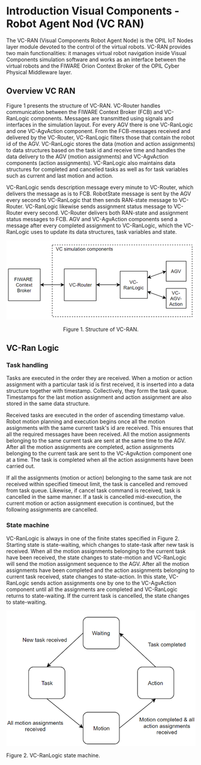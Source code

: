 # Introduction Visual Components -Robot Agent Nod (VC RAN)

The VC-RAN (Visual Components Robot Agent Node) is the OPIL IoT Nodes layer module devoted to the control of the virtual robots. VC-RAN provides two main functionalities: it manages virtual robot navigation inside Visual Components simulation software and works as an interface between the virtual robots and the FIWARE Orion Context Broker of the OPIL Cyber Physical Middleware layer.

## Overview VC RAN

Figure 1 presents the structure of VC-RAN. VC-Router handles communication between the FIWARE Context Broker (FCB) and VC-RanLogic components. Messages are transmitted using signals and interfaces in the simulation layout. For every AGV there is one VC-RanLogic and one VC-AgvAction component. From the FCB-messages received and delivered by the VC-Router, VC-RanLogic filters those that contain the robot id of the AGV. VC-RanLogic stores the data (motion and action assignments) to data structures based on the task id and receive time and handles the data delivery to the AGV (motion assignments) and VC-AgvAction components (action assignments). VC-RanLogic also maintains data structures for completed and cancelled tasks as well as for task variables such as current and last motion and action.

VC-RanLogic sends description message every minute to VC-Router, which delivers the message as is to FCB. RobotState message is sent by the AGV every second to VC-RanLogic that then sends RAN-state message to VC-Router. VC-RanLogic likewise sends assignment status message to VC-Router every second. VC-Router delivers both RAN-state and assignment status messages to FCB. AGV and VC-AgvAction components send a message after every completed assignment to VC-RanLogic, which the VC-RanLogic uses to update its data structures, task variables and state.


![](./img/VC_RAN_diagram.png)

<center>Figure 1. Structure of VC-RAN.</center>

## VC-Ran Logic

### Task handling

Tasks are executed in the order they are received. When a motion or action assignment with a particular task id is first received, it is inserted into a data structure together with timestamp. Collectively, they form the task queue. Timestamps for the last motion assignment and action assignment are also stored in the same data structure.

Received tasks are executed in the order of ascending timestamp value. Robot motion planning and execution begins once all the motion assignments with the same current task's id are received. This ensures that all the required messages have been received. All the motion assignments belonging to the same current task are sent at the same time to the AGV. After all the motion assignments are completed, action assignments belonging to the current task are sent to the VC-AgvAction component one at a time. The task is completed when all the action assignments have been carried out.

If all the assignments (motion or action) belonging to the same task are not received within specified timeout limit, the task is cancelled and removed from task queue. Likewise, if cancel task command is received, task is cancelled in the same manner. If a task is cancelled mid-execution, the current motion or action assignment execution is continued, but the following assignments are cancelled.

### State machine

VC-RanLogic is always in one of the finite states specified in Figure 2. Starting state is state-waiting, which changes to state-task after new task is received. When all the motion assignments belonging to the current task have been received, the state changes to state-motion and VC-RanLogic will send the motion assignment sequence to the AGV. After all the motion assignments have been completed and the action assignments belonging to current task received, state changes to state-action. In this state, VC-RanLogic sends action assignments one by one to the VC-AgvAction component until all the assignments are completed and VC-RanLogic returns to state-waiting. If the current task is cancelled, the state changes to state-waiting.

![](./img/VC_RAN_state.png)

Figure 2. VC-RanLogic state machine.
